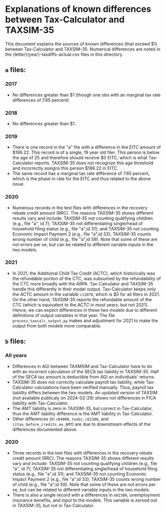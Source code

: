# Explanations of known differences between Tax-Calculator and TAXSIM-35

This document explains the sources of known differences (that exceed $1) between Tax-Calculator and TAXSIM-35.  Numerical differences are noted in the {letter}{year}-taxdiffs-actual.csv files in this directory.

## `a` files:
### 2017

* No differences greater than $1 (though one obs with an marginal tax rate differences of 7.65 percent)

### 2018

* No differences greater than $1.


### 2019

* There is one record in the "a" file with a difference in the EITC amount of $196.22.  This record is of a single, 19 year old filer.  This person is below the age of 25 and therefore should receive $0 EITC, which is what Tax-Calculator reports.  TAXSIM-35 does not recognize this age threshold and incorrectly assigns this person $196.22 in EITC.
* The same record has a marginal tax rate difference of 7.65 percent, which is the phase in rate for the EITC and thus related to the above issue.

### 2020

* Numerous records in the test files with differences in the recovery rebate credit amount (RRC). The reasons TAXSIM-35 shows different results vary and include: TAXSIM-35 not counting qualifying children (e.g., file "a", id 7);  TAXSIM-35 not differentiating single/head of household filing status (e.g., file "a",id 31); and TAXSIM-35 not counting Economic Impact Payment 2 (e.g., file "a",id 33); TAXSIM-35 counts wrong number of child (e.g., file "a",id 59). Note that some of these are not errors per se, but can be related to different variable inputs in the two models.

### 2021

* In 2021, the Additional Child Tax Credit (ACTC), which historically was the refundable portion of the CTC, was subsumed by the refundability of the CTC more broadly with the ARPA. Tax-Calculator and TAXSIM-35 handle this differently in their model output.  Tax-Calculator keeps only the ACTC amount in the variable `c11070`, which is $0 for all filers in 2021.  On the other hand, TAXSIM-35 reports the refundable amount of the CTC (which is equivalent to the ACTC in most years, but not 2021).  Hence, we can expect differences in these two models due to different definitions of output variables in that year.  The file `process_taxcalc_output.py` makes and adjustment for 2021 to make the output from both models more comparable.

## `b` files:

### All years

* Differences in AGI between TAXMSIM and Tax-Calculator have to do with an incorrect calculation of the SECA tax liability in TAXSIM-35.  Half of the SECA tax amount is deductible from AGI on individuals' returns.
* TAXSIM-35 does not correctly calculate payroll tax liability, while Tax-Calculator calculations have been verified manually. Thus, payroll tax liability differs between the two models.  An updated version of TAXSIM (not available publicaly on 2024-02-29) shows not differences in FICA liability with Tax-Calculator.
* The AMT liability is zero in TAXSIM-35, but correct in Tax-Calculator, thus the AMT liability difference is the AMT liability in Tax-Calculator.
* Other differences (in `c04800`, `taxbc`, `c62100`, and `iitax_before_credits_ex_AMT`) are due to downstream effects of the differences documented above.

### 2020

* Three records in the test files with differences in the recovery rebate credit amount (RRC). The reasons TAXSIM-35 shows different results vary and include: TAXSIM-35 not counting qualifying children (e.g., file "a", id 7);  TAXSIM-35 not differentiating single/head of household filing status (e.g., file "a",id 31); and TAXSIM-35 not counting Economic Impact Payment 2 (e.g., file "a",id 33); TAXSIM-35 counts wrong number of child (e.g., file "a",id 59). Note that some of these are not errors per se, but can be related to different variable inputs in the two models.
* There is also a single record with a differences in `e02300`, unemployment insurance benefits, and input to the models.  This variable is zeroed out in TAXSIM-35, but not in Tax-Calculator.